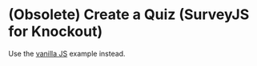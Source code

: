 # (Obsolete) Create a Quiz (SurveyJS for Knockout)

Use the [vanilla JS](../html-css-js/) example instead.
